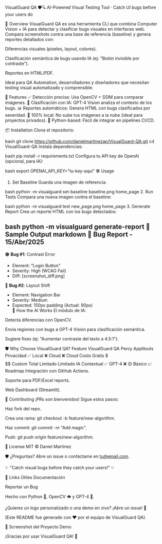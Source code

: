 VisualGuard QA 🛡️🔍
AI-Powered Visual Testing Tool · Catch UI bugs before your users do

🚀 Overview
VisualGuard QA es una herramienta CLI que combina Computer Vision + IA para detectar y clasificar bugs visuales en interfaces web. Compara screenshots contra una base de referencia (baseline) y genera reportes detallados con:

Diferencias visuales (píxeles, layout, colores).

Clasificación semántica de bugs usando IA (ej: "Botón invisible por contraste").

Reportes en HTML/PDF.

Ideal para QA Automation, desarrolladores y diseñadores que necesitan testing visual automatizado y comprensible.

🌟 Features
✅ Detección precisa: Usa OpenCV + SSIM para comparar imágenes.
🤖 Clasificación con IA: GPT-4 Vision analiza el contexto de los bugs.
📊 Reportes automáticos: Genera HTML con bugs clasificados por severidad.
🔧 100% local: No sube tus imágenes a la nube (ideal para proyectos privados).
🐍 Python-based: Fácil de integrar en pipelines CI/CD.

📦 Installation
Clona el repositorio:

bash
git clone https://github.com/danielmartinezap/VisualGuard-QA.git
cd VisualGuard-QA
Instala dependencias:

bash
pip install -r requirements.txt
Configura tu API key de OpenAI (opcional, para IA):

bash
export OPENAI_API_KEY="tu-key-aqui"
🛠 Usage
1. Set Baseline
Guarda una imagen de referencia:

bash
python -m visualguard set-baseline baseline.png home_page
2. Run Tests
Compara una nueva imagen contra el baseline:

bash
python -m visualguard test new_page.png home_page
3. Generate Report
Crea un reporte HTML con los bugs detectados:

bash
python -m visualguard generate-report
📄 Sample Output
markdown
🐞 **Bug Report** - 15/Abr/2025  
--------------------------------  
🟠 **Bug #1**: Contrast Error  
   - Element: "Login Button"  
   - Severity: High (WCAG Fail)  
   - Diff: [screenshot_diff.png]  

🔵 **Bug #2**: Layout Shift  
   - Element: Navigation Bar  
   - Severity: Medium  
   - Expected: 150px padding (Actual: 90px)  
🤖 How the AI Works
El módulo de IA:

Detecta diferencias con OpenCV.

Envía regiones con bugs a GPT-4 Vision para clasificación semántica.

Sugiere fixes (ej: "Aumentar contraste del texto a 4.5:1").

🛡️ Why Choose VisualGuard QA?
Feature	VisualGuard QA	Percy	Applitools
Privacidad	✅ Local	❌ Cloud	❌ Cloud
Costo	Gratis	$$$	$$$$
Custom	Total	Limitado	Limitado
IA Contextual	✅ GPT-4	❌	🟡 Básico
📈 Roadmap
Integración con GitHub Actions.

Soporte para PDF/Excel reports.

Web Dashboard (Streamlit).

🤝 Contributing
¡PRs son bienvenidos! Sigue estos pasos:

Haz fork del repo.

Crea una rama: git checkout -b feature/new-algorithm.

Haz commit: git commit -m "Add magic".

Push: git push origin feature/new-algorithm.

📜 License
MIT © Daniel Martínez

🛡️ ¿Preguntas? Abre un issue o contáctame en tu@email.com.

✨ "Catch visual bugs before they catch your users!" ✨

🔗 Links Útiles
Documentación

Reportar un Bug

Hecho con Python 🐍, OpenCV 👁️ y GPT-4 🧠.

¿Quieres un logo personalizado o una demo en vivo? ¡Abre un issue! 🎨

(Este README fue generado con ❤️ por el equipo de VisualGuard QA).

📌 Screenshot del Proyecto
Demo

¡Gracias por usar VisualGuard QA! 🎉